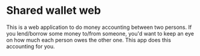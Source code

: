 # Shared wallet web
This is a web application to do money accounting between two persons. If you lend/borrow some money to/from someone,
you'd want to keep an eye on how much each person owes the other one. This app does this accounting for you.